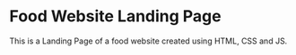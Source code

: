 # Food Website Landing Page
This is a Landing Page of a food website created using HTML, CSS and JS.
